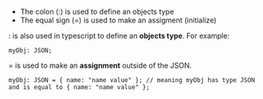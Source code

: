 - The colon (:) is used to define an objects type
- The equal sign (=) is used to make an assigment (initialize)

: is also used in typescript to define an **objects type**. For example:
```
myObj: JSON;

```

= is used to make an **assignment** outside of the JSON.
```
myObj: JSON = { name: "name value" }; // meaning myObj has type JSON and is equal to { name: "name value" };

```